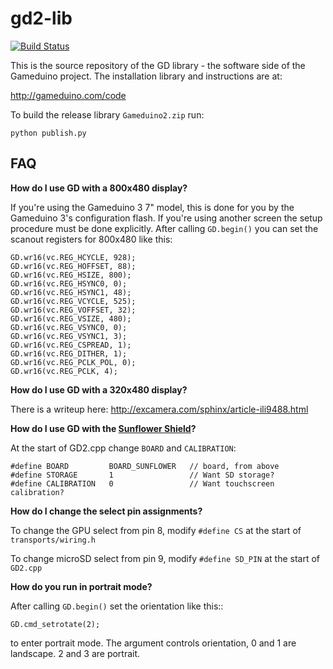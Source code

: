gd2-lib
=======

[![Build Status](https://travis-ci.org/jamesbowman/gd2-lib.svg?branch=master)](https://travis-ci.org/jamesbowman/gd2-lib)

This is the source repository of the GD library - the software side of the Gameduino project. The installation library and instructions are at:

http://gameduino.com/code

To build the release library ``Gameduino2.zip`` run:

    python publish.py

FAQ
---

**How do I use GD with a 800x480 display?**

If you're using the Gameduino 3 7" model, this is done for you by the Gameduino 3's configuration flash.
If you're using another screen the setup procedure must be done explicitly.
After calling ``GD.begin()`` you can set the scanout registers for 800x480 like this:

    GD.wr16(vc.REG_HCYCLE, 928);
    GD.wr16(vc.REG_HOFFSET, 88);
    GD.wr16(vc.REG_HSIZE, 800);
    GD.wr16(vc.REG_HSYNC0, 0);
    GD.wr16(vc.REG_HSYNC1, 48);
    GD.wr16(vc.REG_VCYCLE, 525);
    GD.wr16(vc.REG_VOFFSET, 32);
    GD.wr16(vc.REG_VSIZE, 480);
    GD.wr16(vc.REG_VSYNC0, 0);
    GD.wr16(vc.REG_VSYNC1, 3);
    GD.wr16(vc.REG_CSPREAD, 1);
    GD.wr16(vc.REG_DITHER, 1);
    GD.wr16(vc.REG_PCLK_POL, 0);
    GD.wr16(vc.REG_PCLK, 4);

**How do I use GD with a 320x480 display?**

There is a writeup here: http://excamera.com/sphinx/article-ili9488.html

**How do I use GD with the [Sunflower Shield](https://www.kickstarter.com/projects/cowfishstudios/sunflower-shield-35-hmi-display-w-cap-touch-for-ar#)?**

At the start of GD2.cpp change ``BOARD`` and ``CALIBRATION``:

    #define BOARD         BOARD_SUNFLOWER   // board, from above
    #define STORAGE       1                 // Want SD storage?
    #define CALIBRATION   0                 // Want touchscreen calibration?

**How do I change the select pin assignments?**

To change the GPU select from pin 8, modify ``#define CS`` at the start of ``transports/wiring.h``

To change microSD select from pin 9, modify ``#define SD_PIN`` at the start of ``GD2.cpp``

**How do you run in portrait mode?**

After calling ``GD.begin()`` set the orientation like this::

    GD.cmd_setrotate(2);

to enter portrait mode. The argument controls orientation, 0 and 1 are landscape. 2 and 3 are portrait.
